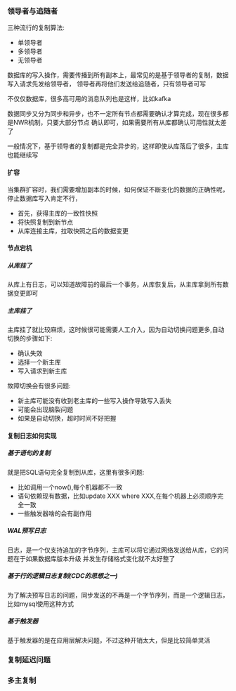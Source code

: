 ### 领导者与追随者

三种流行的复制算法:
* 单领导者
* 多领导者
* 无领导者

数据库的写入操作，需要传播到所有副本上，最常见的是基于领导者的复制，数据写入请求先发给领导者，
领导者再将他们发送给追随者，只有领导者可写

不仅仅数据库，很多高可用的消息队列也是这样，比如kafka

数据同步又分为同步和异步，也不一定所有节点都需要确认才算完成，现在很多都是NWR机制，只要大部分节点
确认即可，如果需要所有从库都确认可用性就太差了

一般情况下，基于领导者的复制都是完全异步的，这样即使从库落后了很多，主库也能继续写

#### 扩容

当集群扩容时，我们需要增加副本的时候，如何保证不断变化的数据的正确性呢，停止数据库写入肯定不行，

* 首先，获得主库的一致性快照
* 将快照复制到新节点
* 从库连接主库，拉取快照之后的数据变更

#### 节点宕机

##### 从库挂了

从库上有日志，可以知道故障前的最后一个事务，从库恢复后，从主库拿到所有数据变更即可

##### 主库挂了

主库挂了就比较麻烦，这时候很可能需要人工介入，因为自动切换问题更多,自动切换的步骤如下:
* 确认失效
* 选择一个新主库
* 写入请求到新主库

故障切换会有很多问题:

* 新主库可能没有收到老主库的一些写入操作导致写入丢失
* 可能会出现脑裂问题
* 如果是自动切换，超时时间不好把握

#### 复制日志如何实现

##### 基于语句的复制

就是把SQL语句完全复制到从库，这里有很多问题:

* 比如调用一个now(),每个机器都不一致
* 语句依赖现有数据，比如update XXX where XXX,在每个机器上必须顺序完全一致
* 一些触发器啥的会有副作用

##### WAL预写日志

日志，是一个仅支持追加的字节序列，主库可以将它通过网络发送给从库，它的问题在于如果数据库版本升级
并发生存储格式变化就不太好整了

##### 基于行的逻辑日志复制(CDC的思想之一)

为了解决预写日志的问题，同步发送的不再是一个字节序列，而是一个逻辑日志，比如mysql使用这种方式


##### 基于触发器

基于触发器的是在应用层解决问题，不过这种开销太大，但是比较简单灵活


### 复制延迟问题



### 多主复制
